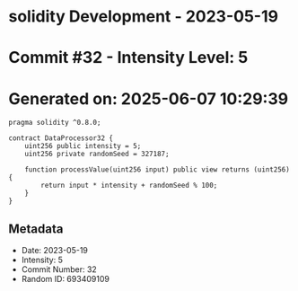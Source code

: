 ﻿# solidity Development - 2023-05-19
# Commit #32 - Intensity Level: 5
# Generated on: 2025-06-07 10:29:39
```solidity
pragma solidity ^0.8.0;

contract DataProcessor32 {
    uint256 public intensity = 5;
    uint256 private randomSeed = 327187;

    function processValue(uint256 input) public view returns (uint256) {
        return input * intensity + randomSeed % 100;
    }
}
```
## Metadata
- Date: 2023-05-19
- Intensity: 5
- Commit Number: 32
- Random ID: 693409109
